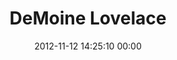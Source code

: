 ---
title: "DeMoine Lovelace"
date: 2012-11-12 14:25:10 00:00
permalink: /demoine
twitter: "dlmultimedia"
likes: [1480,1977,1238,518,137,2234,426,427,425,43,630]
id: 1502
gravatar: "http://www.gravatar.com/avatar/428dded125a76088a9e02e0c039ea1ba"
---